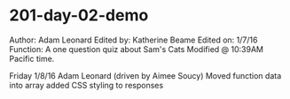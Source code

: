 # 201-day-02-demo
Author: Adam Leonard
Edited by: Katherine Beame
Edited on: 1/7/16
Function: A one question quiz about Sam's Cats
Modified @ 10:39AM Pacific time.

Friday 1/8/16
Adam Leonard (driven by Aimee Soucy)
Moved function data into array
added CSS styling to responses
